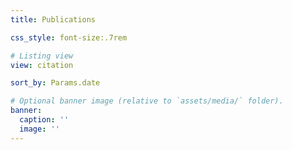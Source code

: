 ```yaml
---
title: Publications

css_style: font-size:.7rem

# Listing view
view: citation

sort_by: Params.date

# Optional banner image (relative to `assets/media/` folder).
banner:
  caption: ''
  image: ''
---
```


